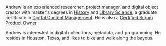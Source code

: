 Andrew is an experienced researcher, project manager, and digital object creator with master's degrees in [History](http://cas.utpb.edu/academic-departments/history/) and [Library Science](http://lis.unt.edu/master-science), a graduate certificate in [Digital Content Management](http://lis.unt.edu/digital-content-management). He is also a [Certified Scrum Product Owner](https://www.scrumalliance.org/community/profile/aweidner2).

Andrew is interested in digital collections, metadata, and programming. He resides in Houston, Texas, and likes to bike and walk along the bayous.

